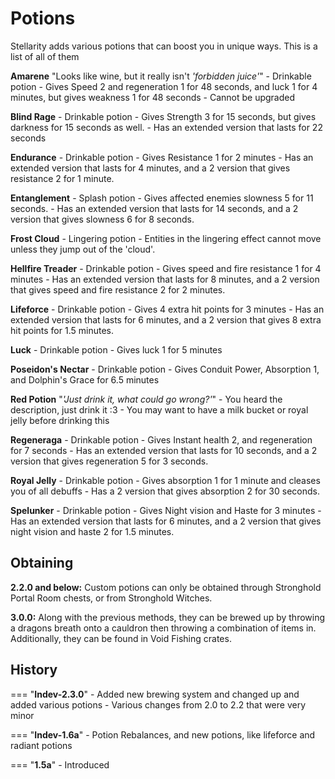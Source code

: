 # Potions

<div class="result kohara-infobox-grid" markdown>
<div markdown class="kohara-infobox-text">
Stellarity adds various potions that can boost you in unique ways. This is a list of all of them

**Amarene**
"Looks like wine, but it really isn't *'forbidden juice'*"
    - Drinkable potion
    - Gives Speed 2 and regeneration 1 for 48 seconds, and luck 1 for 4 minutes, but gives weakness 1 for 48 seconds
    - Cannot be upgraded

**Blind Rage**
    - Drinkable potion
    - Gives Strength 3 for 15 seconds, but gives darkness for 15 seconds as well.
    - Has an extended version that lasts for 22 seconds

**Endurance**
    - Drinkable potion
    - Gives Resistance 1 for 2 minutes
    - Has an extended version that lasts for 4 minutes, and a 2 version that gives resistance 2 for 1 minute.

**Entanglement**
    - Splash potion
    - Gives affected enemies slowness 5 for 11 seconds.
    - Has an extended version that lasts for 14 seconds, and a 2 version that gives slowness 6 for 8 seconds.

**Frost Cloud**
    - Lingering potion
    - Entities in the lingering effect cannot move unless they jump out of the 'cloud'.

**Hellfire Treader**
    - Drinkable potion
    - Gives speed and fire resistance 1 for 4 minutes
    - Has an extended version that lasts for 8 minutes, and a 2 version that gives speed and fire resistance 2 for 2 minutes.

**Lifeforce**
    - Drinkable potion
    - Gives 4 extra hit points for 3 minutes
    - Has an extended version that lasts for 6 minutes, and a 2 version that gives 8 extra hit points for 1.5 minutes.

**Luck**
    - Drinkable potion
    - Gives luck 1 for 5 minutes

**Poseidon's Nectar**
    - Drinkable potion
    - Gives Conduit Power, Absorption 1, and Dolphin's Grace for 6.5 minutes

**Red Potion**
"*'Just drink it, what could go wrong?'*"
    - You heard the description, just drink it :3
    - You may want to have a milk bucket or royal jelly before drinking this

**Regeneraga**
    - Drinkable potion
    - Gives Instant health 2, and regeneration for 7 seconds
    - Has an extended version that lasts for 10 seconds, and a 2 version that gives regeneration 5 for 3 seconds.

**Royal Jelly**
    - Drinkable potion
    - Gives absorption 1 for 1 minute and cleases you of all debuffs
    - Has a 2 version that gives absorption 2 for 30 seconds.

**Spelunker**
    - Drinkable potion
    - Gives Night vision and Haste for 3 minutes
    - Has an extended version that lasts for 6 minutes, and a 2 version that gives night vision and haste 2 for 1.5 minutes.

## Obtaining
**2.2.0 and below:** Custom potions can only be obtained through Stronghold Portal Room chests, or from Stronghold Witches.

**3.0.0:** Along with the previous methods, they can be brewed up by throwing a dragons breath onto a cauldron then throwing a combination of items in. Additionally, they can be found in Void Fishing crates.

## History
=== "**Indev-2.3.0**"
    - Added new brewing system and changed up and added various potions
    - Various changes from 2.0 to 2.2 that were very minor

=== "**Indev-1.6a**"
    - Potion Rebalances, and new potions, like lifeforce and radiant potions

=== "**1.5a**"
    - Introduced



